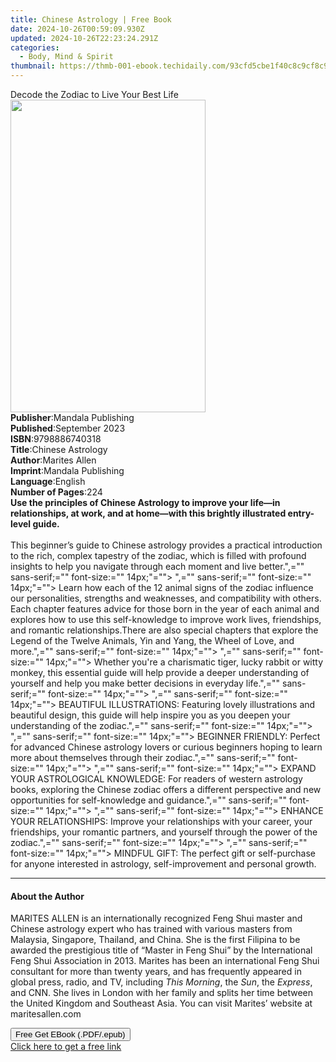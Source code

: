 ```yaml
---
title: Chinese Astrology | Free Book
date: 2024-10-26T00:59:09.930Z
updated: 2024-10-26T22:23:24.291Z
categories:
  - Body, Mind & Spirit
thumbnail: https://thmb-001-ebook.techidaily.com/93cfd5cbe1f40c8c9cf8c90f453daf840daa34efffe04baf3b45e6c55d632025.jpg
---
```

<main id="book-container">
  <div class="flex flex-col">
    <div class="book-brief flex-1 py-6 px-4 sm:p-6 md:py-10 md:px-8">
      <!-- brief-->
      <div class="book-brief-main">
        Decode the Zodiac to Live Your Best Life
      </div>
    </div>
    <div
      class="book-meta-info flex-1 grid gap-4 col-start-1 col-end-3 row-start-1 sm:mb-6 sm:grid-cols-4 lg:gap-6 lg:col-start-2 lg:row-end-6 lg:row-span-6 lg:mb-0"
    >
      <div
        class="book-meta-info-left place-content-center mt-4 p-4 text-sm leading-6 col-start-2 col-span-2 dark:text-slate-400"
      >
        <img
          class="w-full h-500 object-cover rounded-lg sm:h-255 sm:col-span-2 lg:col-span-full"
          src="https://img-001-ebook.techidaily.com/b07bd4ac8847d802f847c5adc3d3d3c7fb577180dd15c87d0307bf2ea9167af8.jpg"
          alt=""
          width="312"
          height="500"
        />
      </div>
      <div
        class="book-meta-info-right mt-2 col-start-1 row-start-2 col-span-3 self-center"
      >
        <!-- meta data  -->
        <div class="flex flex-col px-4 md:px-8">
          <div class="flex-1">
            <strong>Publisher</strong>:<span class="px-2"
              >Mandala Publishing</span
            >
          </div>
          <div class="flex-1">
            <strong>Published</strong>:<span class="px-2">September 2023</span>
          </div>
          <div class="flex-1">
            <strong>ISBN</strong>:<span class="px-2">9798886740318</span>
          </div>
          <div class="flex-1">
            <strong>Title</strong>:<span class="px-2">Chinese Astrology</span>
          </div>
          <div class="flex-1">
            <strong>Author</strong>:<span class="px-2">Marites Allen</span>
          </div>
          <div class="flex-1">
            <strong>Imprint</strong>:<span class="px-2"
              >Mandala Publishing</span
            >
          </div>
          <div class="flex-1">
            <strong>Language</strong>:<span class="px-2">English</span>
          </div>
          <div class="flex-1">
            <strong>Number of Pages</strong>:<span class="px-2">224</span>
          </div>
        </div>
      </div>
    </div>
    <div class="book-description flex-1 py-6 px-4 sm:p-6 md:py-10 md:px-8">
      <div class="book-description-main">
        <div accordion-content="" id="description">
          <b
            >Use the principles of Chinese Astrology to improve your life—in
            relationships, at work, and at home—with this brightly illustrated
            entry-level guide.</b
          ><br /><br />This beginner’s guide to Chinese astrology provides a
          practical introduction to the rich, complex tapestry of the zodiac,
          which is filled with profound insights to help you navigate through
          each moment and live better.",="" sans-serif;="" font-size:=""
          14px;"=""&gt; ",="" sans-serif;="" font-size:="" 14px;"=""&gt; Learn
          how each of the 12 animal signs of the zodiac influence our
          personalities, strengths and weaknesses, and compatibility with
          others. Each chapter features advice for those born in the year of
          each animal and explores how to use this self-knowledge to improve
          work lives, friendships, and romantic relationships.There are also
          special chapters that explore the Legend of the Twelve Animals, Yin
          and Yang, the Wheel of Love, and more.",="" sans-serif;=""
          font-size:="" 14px;"=""&gt; ",="" sans-serif;="" font-size:=""
          14px;"=""&gt; Whether you're a charismatic tiger, lucky rabbit or
          witty monkey, this essential guide will help provide a deeper
          understanding of yourself and help you make better decisions in
          everyday life.",="" sans-serif;="" font-size:="" 14px;"=""&gt; ",=""
          sans-serif;="" font-size:="" 14px;"=""&gt; BEAUTIFUL ILLUSTRATIONS:
          Featuring lovely illustrations and beautiful design, this guide will
          help inspire you as you deepen your understanding of the zodiac.",=""
          sans-serif;="" font-size:="" 14px;"=""&gt; ",="" sans-serif;=""
          font-size:="" 14px;"=""&gt; BEGINNER FRIENDLY: Perfect for advanced
          Chinese astrology lovers or curious beginners hoping to learn more
          about themselves through their zodiac.",="" sans-serif;=""
          font-size:="" 14px;"=""&gt; ",="" sans-serif;="" font-size:=""
          14px;"=""&gt; EXPAND YOUR ASTROLOGICAL KNOWLEDGE: For readers of
          western astrology books, exploring the Chinese zodiac offers a
          different perspective and new opportunities for self-knowledge and
          guidance.",="" sans-serif;="" font-size:="" 14px;"=""&gt; ",=""
          sans-serif;="" font-size:="" 14px;"=""&gt; ENHANCE YOUR RELATIONSHIPS:
          Improve your relationships with your career, your friendships, your
          romantic partners, and yourself through the power of the zodiac.",=""
          sans-serif;="" font-size:="" 14px;"=""&gt; ",="" sans-serif;=""
          font-size:="" 14px;"=""&gt; MINDFUL GIFT: The perfect gift or
          self-purchase for anyone interested in astrology, self-improvement and
          personal growth.
        </div>
        <div class="accordion-fader"></div>
      </div>
    </div>
    <div class="book-excerpts flex-1 py-6 px-4 sm:p-6 md:py-10 md:px-8">
      <!-- excerpts-->
      <div class="book-excerpts-main">
        <hr />
        <h4 class="placeholder placeholder-heading">
          <span>About the Author</span>
        </h4>
        <p>
          MARITES ALLEN is an internationally recognized Feng Shui master and
          Chinese astrology expert who has trained with various masters from
          Malaysia, Singapore, Thailand, and China. She is the first Filipina to
          be awarded the prestigious title of “Master in Feng Shui” by the
          International Feng Shui Association in 2013. Marites has been an
          international Feng Shui consultant for more than twenty years, and has
          frequently appeared in global press, radio, and TV, including
          <i>This Morning</i>, the <i>Sun</i>, the <i>Express</i>, and CNN. She
          lives in London with her family and splits her time between the United
          Kingdom and Southeast Asia. You can visit Marites’ website at
          maritesallen.com
        </p>
      </div>
    </div>
    <div
      class="book-about-author flex-1 py-6 px-4 sm:p-6 md:py-10 md:px-8"
    ></div>
    <div class="book-free-get flex-1 py-6 px-4 sm:p-6 md:py-10 md:px-8">
      <button
        id="btn-free-get"
        class="bg-blue-500 hover:bg-blue-700 text-white font-bold py-2 px-4 rounded"
      >
        Free Get EBook (.PDF/.epub)
      </button>
      <div id="countdown-display" class="px-2 text-lg mt-2"></div>
      <a
        id="free-link"
        class="hidden bg-blue-500 hover:bg-blue-700 text-white font-bold py-2 px-4 rounded"
        href="https://www.ebooks.com/en-us/book/210967463/chinese-astrology/marites-allen/"
        target="_blank"
        >Click here to get a free link</a
      >
    </div>
    <script>
      let countdownTime = 0;
      let countdownInterval = null;
      document
        .getElementById('btn-free-get')
        .addEventListener('click', startCountdown);
      function startCountdown() {
        countdownTime = new Date().getTime() + 60000 * 3;
        countdownInterval = setInterval(updateCountdown, 1000);
        document.getElementById('btn-free-get').disabled = true;
        document
          .getElementById('btn-free-get')
          .classList.add('bg-gray-500', 'cursor-not-allowed');
      }
      function updateCountdown() {
        let currentTime = new Date().getTime();
        let timeLeft = countdownTime - currentTime;
        let secondsLeft = Math.floor(timeLeft / 1000);
        document.getElementById('countdown-display').innerHTML =
          `Remaining time: ${secondsLeft} seconds.`;
        if (secondsLeft <= 0) {
          clearInterval(countdownInterval);
          document.getElementById('btn-free-get').classList.add('hidden');
          document.getElementById('free-link').classList.remove('hidden');
          document.getElementById('countdown-display').innerHTML = '';
        }
      }
    </script>
  </div>
</main>

<ins class="adsbygoogle"
      style="display:block"
      data-ad-client="ca-pub-7571918770474297"
      data-ad-slot="8358498916"
      data-ad-format="auto"
      data-full-width-responsive="true"></ins>
    